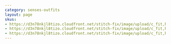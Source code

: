 ```yaml
---
category: senses-outfits
layout: page
skus:
- https://d3n78nkjl8tizo.cloudfront.net/stitch-fix/image/upload/c_fit,h_720,w_862/v1676535953/h5skilnvxkq86w9zbxns.jpg
- https://d3n78nkjl8tizo.cloudfront.net/stitch-fix/image/upload/c_fit,h_720,w_862/v1670404325/znejf9mbvskv2tt6vm1u.jpg
- https://d3n78nkjl8tizo.cloudfront.net/stitch-fix/image/upload/c_fit,h_720,w_862/v1679549160/ujvrnlxnxpzx49mr30nn.jpg
---
```


